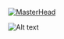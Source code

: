 [![MasterHead](https://w.wallhaven.cc/full/ym/wallhaven-ymvmek.jpg)](https://github.com/v6n)





![Alt text](https://spotify-recently-played-readme.vercel.app/api?user=i9mos1g5d2m5vackjh27bsfvj&unique={true|1|on|yes})
